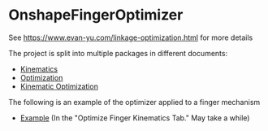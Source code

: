 # OnshapeFingerOptimizer

See https://www.evan-yu.com/linkage-optimization.html for more details

The project is split into multiple packages in different documents:
* [Kinematics](https://cad.onshape.com/documents/49df96aa93e534fc29b31db7/v/96f8effd3b080801b7d5fbc4/e/a71fb093de02a13e7939f85a)
* [Optimization](https://cad.onshape.com/documents/660d4a1ad519d6ac632aef09/w/0d4d37c59bd13813f8a8de4d/e/5d88837445d4a49016e0db62)
* [Kinematic Optimization](https://cad.onshape.com/documents/b9737280bc45ea1f3d8ee974/w/a5ee2fc605d8143b73abf695/e/83e8bb2f6aa24c307d98d0dc)

The following is an example of the optimizer applied to a finger mechanism
*  [Example](https://cad.onshape.com/documents/aba6c011da2b6ea93781ac21/w/42c4d983b8e28d57153dae21/e/08f38740489f960cc6d13823) (In the "Optimize Finger Kinematics Tab." May take a while)
